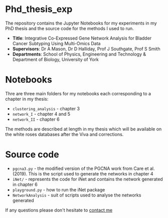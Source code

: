 # Phd_thesis_exp

The repository contains the Jupyter Notebooks for my experiments in my PhD thesis and the source code for the methods I used to run.


* **Title**: Integrative Co-Expressed Gene Network Analysis for Bladder Cancer Subtyping Using Multi-Omics Data
* **Supervisors**: Dr A Mason, Dr D Halliday, Prof J Southgate, Prof S Smith
* **Departments**:  School of Physics, Engineering and Technology \& Department of Biology, University of York 

# Notebooks

Thre are three main folders for my notebooks each corresponding to a chapter in my thesis:
 * `clustering_analysis` - chapter 3
 * `network_I` - chapter 4 and 5
 * `network_II` - chapter 6

The methods are described at length in my thesis which will be available on the white roses databases after the Viva and corrections.


# Source code

* `pgcna3.py` - the modified version of the PGCNA work from Care et al. (2019). This is the script used to generate the networks in chapter 4
* `iNet/` - represents the code for iNet and contains the network generated in chapter 6
* `playground.py` - how to run the iNet package
* `NetworkAnalysis` - suit of scripts used to analyse the networks generated

If any questions please don't hesitate to [contact me](https://vladung.github.io/)